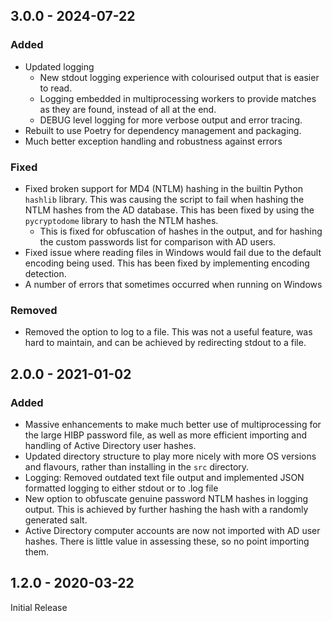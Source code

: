 ## 3.0.0 - 2024-07-22
### Added
- Updated logging
  - New stdout logging experience with colourised output that is easier to read.
  - Logging embedded in multiprocessing workers to provide matches as they are found, instead of all at the end.
  - DEBUG level logging for more verbose output and error tracing.
- Rebuilt to use Poetry for dependency management and packaging.
- Much better exception handling and robustness against errors

### Fixed
- Fixed broken support for MD4 (NTLM) hashing in the builtin Python `hashlib` library. This was causing the script to fail when hashing the NTLM hashes from the AD database. This has been fixed by using the `pycryptodome` library to hash the NTLM hashes.
  - This is fixed for obfuscation of hashes in the output, and for hashing the custom passwords list for comparison with AD users.
- Fixed issue where reading files in Windows would fail due to the default encoding being used. This has been fixed by implementing encoding detection.
- A number of errors that sometimes occurred when running on Windows

### Removed
- Removed the option to log to a file. This was not a useful feature, was hard to maintain, and can be achieved by redirecting stdout to a file.

## 2.0.0 - 2021-01-02
### Added
- Massive enhancements to make much better use of multiprocessing for the large HIBP password file, as well as more efficient importing and handling of Active Directory user hashes. 
- Updated directory structure to play more nicely with more OS versions and flavours, rather than installing in the `src` directory.
- Logging: Removed outdated text file output and implemented JSON formatted logging to either stdout or to .log file
- New option to obfuscate genuine password NTLM hashes in logging output. This is achieved by further hashing the hash with a randomly generated salt.
- Active Directory computer accounts are now not imported with AD user hashes. There is little value in assessing these, so no point importing them.

## 1.2.0 - 2020-03-22
Initial Release
